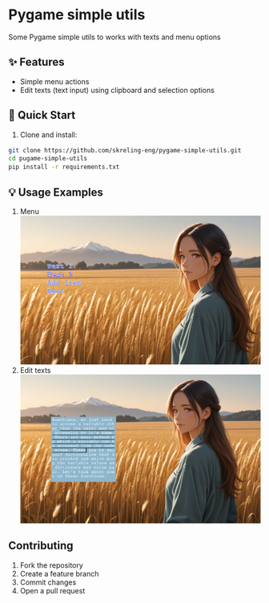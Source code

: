 # Pygame simple utils

Some Pygame simple utils to works with texts and menu options

## ✨ Features

- Simple menu actions
- Edit texts (text input) using clipboard and selection options

## 🚀 Quick Start

1. Clone and install:
```bash
git clone https://github.com/skreling-eng/pygame-simple-utils.git
cd pugame-simple-utils
pip install -r requirements.txt
```


## 💡 Usage Examples

1. Menu
   ![image](https://github.com/skreling-eng/pygame-simple-utils/blob/main/example.png?raw=true)
2. Edit texts
   ![image](https://github.com/skreling-eng/pygame-simple-utils/blob/main/example2.png?raw=true)
    

## Contributing
1. Fork the repository
2. Create a feature branch
3. Commit changes
4. Open a pull request
